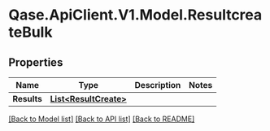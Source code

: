 # Qase.ApiClient.V1.Model.ResultcreateBulk

## Properties

Name | Type | Description | Notes
------------ | ------------- | ------------- | -------------
**Results** | [**List&lt;ResultCreate&gt;**](ResultCreate.md) |  | 

[[Back to Model list]](../../README.md#documentation-for-models) [[Back to API list]](../../README.md#documentation-for-api-endpoints) [[Back to README]](../../README.md)

